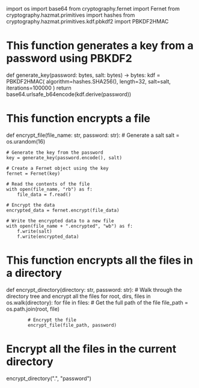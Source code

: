 import os
import base64
from cryptography.fernet import Fernet
from cryptography.hazmat.primitives import hashes
from cryptography.hazmat.primitives.kdf.pbkdf2 import PBKDF2HMAC

# This function generates a key from a password using PBKDF2
def generate_key(password: bytes, salt: bytes) -> bytes:
    kdf = PBKDF2HMAC(
        algorithm=hashes.SHA256(),
        length=32,
        salt=salt,
        iterations=100000
    )
    return base64.urlsafe_b64encode(kdf.derive(password))

# This function encrypts a file
def encrypt_file(file_name: str, password: str):
    # Generate a salt
    salt = os.urandom(16)

    # Generate the key from the password
    key = generate_key(password.encode(), salt)

    # Create a Fernet object using the key
    fernet = Fernet(key)

    # Read the contents of the file
    with open(file_name, "rb") as f:
        file_data = f.read()

    # Encrypt the data
    encrypted_data = fernet.encrypt(file_data)

    # Write the encrypted data to a new file
    with open(file_name + ".encrypted", "wb") as f:
        f.write(salt)
        f.write(encrypted_data)

# This function encrypts all the files in a directory
def encrypt_directory(directory: str, password: str):
    # Walk through the directory tree and encrypt all the files
    for root, dirs, files in os.walk(directory):
        for file in files:
            # Get the full path of the file
            file_path = os.path.join(root, file)

            # Encrypt the file
            encrypt_file(file_path, password)

# Encrypt all the files in the current directory
encrypt_directory(".", "password")
